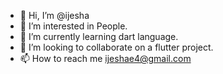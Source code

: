 - 👋 Hi, I’m @ijesha
- 👀 I’m interested in People.
- 🌱 I’m currently learning dart language.
- 💞️ I’m looking to collaborate on a flutter project.
- 📫 How to reach me ijeshae4@gmail.com

<!---
ijesha/ijesha is a ✨ special ✨ repository because its `README.md` (this file) appears on your GitHub profile.
You can click the Preview link to take a look at your changes.
--->
